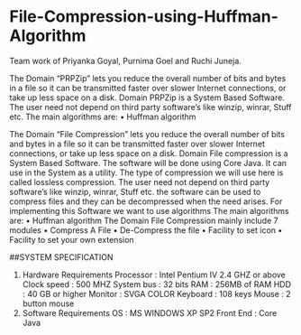 # File-Compression-using-Huffman-Algorithm

Team work of Priyanka Goyal, Purnima Goel and Ruchi Juneja. 

The Domain “PRPZip” lets you reduce the overall number of bits and bytes in a file so it can be transmitted faster over slower Internet connections, or take up less space on a disk. Domain PRPZip is a System Based Software. The user need not depend on third party software’s like winzip, winrar, Stuff etc.
       The main algorithms are:	
•	Huffman algorithm

The Domain “File Compression” lets you reduce the overall number of bits and bytes in a file so it can be transmitted faster over slower Internet connections, or take up less space on a disk. Domain File compression is a System Based Software. The software will be done using Core Java. It can use in the System as a utility. The type of compression we will use here is called lossless compression. The user need not depend on third party software’s like winzip, winrar, Stuff etc. the software can be used to compress files and they can be decompressed when the need arises.   For implementing this Software we want to use algorithms
       The main algorithms are:	
•	Huffman algorithm
The Domain File Compression mainly include 7 modules
•	Compress A File 
•	De-Compress the file 
•	Facility to set icon
•	Facility to set your own extension

##SYSTEM SPECIFICATION
1.	Hardware Requirements
Processor              : Intel Pentium IV 2.4 GHZ or above
Clock speed          : 500 MHZ
System bus           : 32 bits
RAM                    : 256MB of RAM
HDD                    : 40 GB or higher
Monitor                : SVGA COLOR
Keyboard              : 108 keys
Mouse                   : 2 button mouse
2. Software Requirements
OS                                :                MS WINDOWS XP SP2
Front End                     :                Core Java


